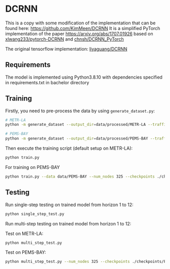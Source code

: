 # DCRNN
This is a copy with some modification of the implementation that can be found here: https://github.com/KimMeen/DCRNN
It is a simplified PyTorch implementation of the paper https://arxiv.org/abs/1707.01926 based on [xlwang233/pytorch-DCRNN](https://github.com/xlwang233/pytorch-DCRNN) and [chnsh/DCRNN_PyTorch](https://github.com/chnsh/DCRNN_PyTorch)


The original tensorflow implementation: [liyaguang/DCRNN](https://github.com/liyaguang/DCRNN)



## Requirements

The model is implemented using Python3.8.10 with dependencies specified in requirements.txt in bachelor directory

## Training

Firstly, you need to pre-process the data by using ```generate_dataset.py```:

```bash
# METR-LA
python -m generate_dataset --output_dir=data/processed/METR-LA --traffic_df_filename=data/metr-la.h5

# PEMS-BAY
python -m generate_dataset --output_dir=data/processed/PEMS-BAY --traffic_df_filename=data/pems-bay.h5
```

 Then execute the training script (default setup on METR-LA):

```bash
python train.py
```
 
 For training on PEMS-BAY 
```bash
python train.py --data data/PEMS-BAY --num_nodes 325 --checkpoints ./checkpoints/PEMS-BAY/dcrnn.pt --sensor_ids ./data/sensor_graph/graph_sensor_ids_bay.txt --sensor_distance ./data/sensor_graph/distances_bay_2017.csv --recording data/processed/PEMS-BAY
```

## Testing

Run single-step testing on trained model from horizon 1 to 12:

```bash
python single_step_test.py
```

Run multi-step testing on trained model from horizon 1 to 12:

Test on METR-LA:
```bash
python multi_step_test.py
```


Test on PEMS-BAY:
```bash
python multi_step_test.py --num_nodes 325 --checkpoints ./checkpoints/PEMS-BAY/dcrnn.pt --sensor_ids ./data/sensor_graph/graph_sensor_ids_bay.txt --sensor_distance ./data/sensor_graph/distances_bay_2017.csv --recording data/processed/PEMS-BAY --log_test log_DCRNN_test_bay.txt
```

